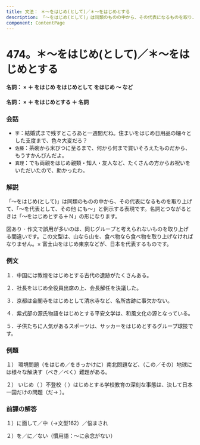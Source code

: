 ```yaml
---
title: 文法： ＊～をはじめ(として)／＊～をはじめとする
description: 「～をはじめ(として)」は同類のものの中から、その代表になるものを取り上げて、「～を代表として、その他 にも～」と例示する表現です。名詞とつながるときは「～をはじめとする＋Ｎ」の形になります。
component: ContentPage
---
```



# 474。＊～をはじめ(として)／＊～をはじめとする
#### 名詞： × ＋ をはじめ をはじめとして をはじめ ～ など
#### 名詞： × ＋ をはじめとする ＋ 名詞
### 会話
- `李`：結婚式まで残すところあと一週間だね。住まいをはじめ日用品の細々とした支度まで、色々大変だろ？
- `佐藤`：茶碗から米びつに至るまで、何から何まで買いそろえたものだから、もうすかんぴんだよ。
- `真理`：でも両親をはじめ親類・知人・友人など、たくさんの方からお祝いをいただいたので、助かったわ。
### 解説
「～をはじめ(として)」は同類のものの中から、その代表になるものを取り上げて、「～を代表として、その他 にも～」と例示する表現です。名詞とつながるときは「～をはじめとする＋Ｎ」の形になります。

図あり ･ 作文で誤用が多いのは、同じグループと考えられないものを取り上げる間違いです。この文型は、山なら山を、食べ物なら食べ物を取り上げなければなりません。× 富士山をはじめ東京などが、日本を代表するものです。
### 例文
１．中国には敦煌をはじめとする古代の遺跡がたくさんある。

２．社長をはじめ全役員出席の上、会長解任を決議した。

３．京都は金閣寺をはじめとして清水寺など、名所古跡に事欠かない。

４．紫式部の源氏物語をはじめとする平安文学は、和風文化の源となっている。

５．子供たちに人気があるスポーツは、サッカーをはじめとするグループ球技です。
### 例題
１） 環境問題（をはじめ／をきっかけに）南北問題など、（この／その）地球には様々な解決す（べき／べく）難題がある。    

２） いじめ（ ）不登校（ ）はじめとする学校教育の深刻な事態は、決して日本一国だけの問題（だ→ ）。
### 前課の解答
１）に面して／中（→文型162）／悩まされ

２）を／に／ない（慣用語：～に余念がない）
